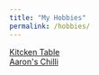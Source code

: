 ```yaml
---
title: "My Hobbies"
permalink: /hobbies/
---
```

  

  [Kitcken Table](/kitchentable/)  
  [Aaron's Chilli](/chilli/)

